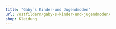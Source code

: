 ```yaml
---
title: "Gaby´s Kinder-und Jugendmoden"
url: /ostfildern/gaby-s-kinder-und-jugendmoden/
shop: Kleidung
---
```

